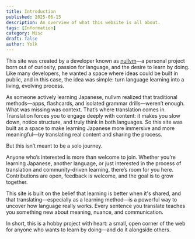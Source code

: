 ```yaml
---
title: Introduction
published: 2025-06-15
description: An overview of what this website is all about.
tags: [Information]
category: Misc
draft: false
author: Yolk
---
```


This site was created by a developer known as [nullvm](https://github.com/nullvm)—a personal project born out of curiosity, passion for language, and the desire to learn by doing. Like many developers, he wanted a space where ideas could be built in public, and in this case, the idea was simple: turn language learning into a living, evolving process.

As someone actively learning Japanese, nullvm realized that traditional methods—apps, flashcards, and isolated grammar drills—weren’t enough. What was missing was context. That’s where translation comes in. Translation forces you to engage deeply with content: it makes you slow down, notice structure, and truly think in both languages. So this site was built as a space to make learning Japanese more immersive and more meaningful—by translating real content and sharing the process.

But this isn’t meant to be a solo journey.

Anyone who’s interested is more than welcome to join. Whether you’re learning Japanese, another language, or just interested in the process of translation and community-driven learning, there’s room for you here. Contributions are open, feedback is welcome, and the goal is to grow together.

This site is built on the belief that learning is better when it's shared, and that translating—especially as a learning method—is a powerful way to uncover how language really works. Every sentence you translate teaches you something new about meaning, nuance, and communication.

In short, this is a hobby project with heart: a small, open corner of the web for anyone who wants to learn by doing—and do it alongside others.